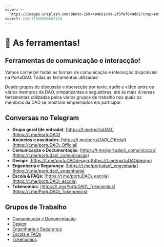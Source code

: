 ```yaml
---
cover: >-
  https://images.unsplash.com/photo-1597484661643-2f5fef640dd1?crop=entropy&cs=srgb&fm=jpg&ixid=MnwxOTcwMjR8MHwxfHNlYXJjaHwxMHx8dG9vbHN8ZW58MHx8fHwxNjQ1MTA3MDY2&ixlib=rb-1.2.1&q=85
coverY: 224.77519068647118
---
```


# 🔧 As ferramentas!

## Ferramentas de comunicação e interacção!

Vamos conhecer todas as formas de comunicação e interacção disponíveis na PortuDAO. Todas as ferramentas utilizadas!

Desde grupos de discussão e interacção por texto, audio e vídeo entre os vários membros da DAO, simpatizantes e seguidores, até às mais diversas ferramentas utilizadas pelos vários grupos de trabalho nos quais os membros da DAO se mostram empenhados em participar.

## Conversas no Telegram

* **Grupo geral (de entrada)**: [https://t.me/portuDAO](https://t.me/portuDAO)
* **Anúncios e novidades**: [https://t.me/portuDAO\_Official](https://t.me/portuDAO\_Official)
* **Comunicação e Documentação**: [https://t.me/portudao\_comunicacao](https://t.me/portudao\_comunicacao)
* **Design**: [https://t.me/portuDAOdesign](https://t.me/portuDAOdesign)
* **Engenharia e Segurança**: [https://t.me/portudao\_engenharia](https://t.me/portudao\_engenharia)
* **Escola & FAQs:** [https://t.me/portuDAO\_escola](https://t.me/portuDAO\_escola)
* **Tokenomics**: [https://t.me/PortuDAO\_Tokenomics](https://t.me/PortuDAO\_Tokenomics)

## Grupos de Trabalho

* [Comunicação e Documentação](grupos-de-trabalho/comunicacao-e-documentacao.md)
* [Design](grupos-de-trabalho/design.md)
* [Engenharia e Segurança](grupos-de-trabalho/engenharia-e-seguranca.md)
* [Escola e FAQs](grupos-de-trabalho/escola-e-faqs.md)
* [Tokenomics](grupos-de-trabalho/tokenomics.md)
